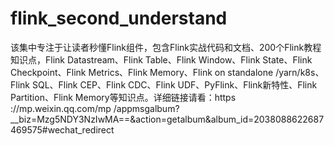 # flink_second_understand
该集中专注于让读者秒懂Flink组件，包含Flink实战代码和文档、200个Flink教程知识点，Flink Datastream、Flink Table、Flink Window、Flink State、Flink Checkpoint、Flink Metrics、Flink Memory、Flink on standalone /yarn/k8s、Flink SQL、Flink CEP、Flink CDC、Flink UDF、PyFlink、Flink新特性、Flink Partition、Flink Memory等知识点。详细链接请看：https ://mp.weixin.qq.com/mp /appmsgalbum?__biz=Mzg5NDY3NzIwMA==&amp;action=getalbum&amp;album_id=2038088622687469575#wechat_redirect
